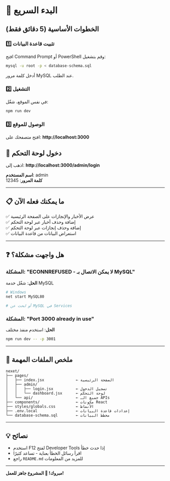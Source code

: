 # 🚀 البدء السريع

## الخطوات الأساسية (5 دقائق فقط)

### 1️⃣ تثبيت قاعدة البيانات
افتح Command Prompt أو PowerShell وقم بتشغيل:

```bash
mysql -u root -p < database-schema.sql
```

أدخل كلمة مرور MySQL عند الطلب.

### 2️⃣ التشغيل
في نفس الموقع، شغّل:

```bash
npm run dev
```

### 3️⃣ الوصول للموقع
افتح متصفحك على: **http://localhost:3000**

## 🔐 دخول لوحة التحكم

اذهب إلى: **http://localhost:3000/admin/login**

**اسم المستخدم**: admin  
**كلمة المرور**: 12345

---

## 📋 ما يمكنك فعله الآن

✅ عرض الأخبار والإنجازات على الصفحة الرئيسية  
✅ إضافة وحذف أخبار عبر لوحة التحكم  
✅ إضافة وحذف إنجازات عبر لوحة التحكم  
✅ استعراض البيانات من قاعدة البيانات

---

## ❓ هل واجهت مشكلة؟

### المشكلة: "ECONNREFUSED - لا يمكن الاتصال بـ MySQL"
**الحل**: شغّل خدمة MySQL
```bash
# Windows
net start MySQL80

# أو ابحث عن MySQL في Services
```

### المشكلة: "Port 3000 already in use"
**الحل**: استخدم منفذ مختلف
```bash
npm run dev -- -p 3001
```

---

## 📁 ملخص الملفات المهمة

```
nexet/
├── pages/
│   ├── index.jsx              ← الصفحة الرئيسية
│   ├── admin/
│   │   ├── login.jsx          ← تسجيل الدخول
│   │   └── dashboard.jsx      ← لوحة التحكم
│   └── api/                   ← جميع الـ APIs
├── components/                ← مكونات React
├── styles/globals.css         ← الأنماط
├── .env.local                 ← إعدادات قاعدة البيانات
└── database-schema.sql        ← مخطط البيانات
```

---

## 💡 نصائح

- استخدم F12 لفتح Developer Tools إذا حدث خطأ
- اقرأ رسائل الخطأ بعناية - تساعد كثيرًا
- راجع `README.md` للمزيد من المعلومات

---

**مبروك! 🎉 المشروع جاهز للعمل!**